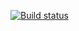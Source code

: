 [![Build status](https://ci.appveyor.com/api/projects/status/ydd25rilvxdss7j2?svg=true)](https://ci.appveyor.com/project/Vladimir991/api-ci)


